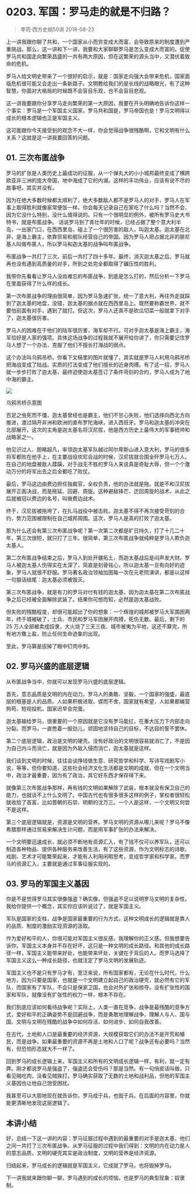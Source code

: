 # 0203. 军国：罗马走的就是不归路？
> 李筠·西方史纲50讲
2018-08-23

上一讲我跟你聊了共和，一个国家从小而穷变成大而富，会导致原来的制度遭到严重挑战。那么，这一讲和下一讲，我要和大家聊聊罗马是怎么变成大而富的。促使罗马共和国走向繁荣昌盛的一共有两大原因，但在这繁荣的源头当中，又潜伏着致命的危机。

罗马人给文明史带来了一个很好的启示，就是：国家走向强大会带来危机，国家面临危机很可能又会走出一条新路子。文明教给我们的是长线的战略眼光，有了这种智慧，你面对大格局的时候既不会盲目乐观，也不会盲目悲观。

这一讲我要跟你分享罗马走向繁荣的第一大原因，我要在开头明确地告诉你这样一个事实：罗马是一个军国主义国家，罗马共和国是，罗马帝国也是！罗马文明得以成长的根本逻辑也正是军国主义。

这可能跟你今天接受到的观念不大一样，你会觉得战争很残酷啊，它和文明有什么关系？这就是这一讲我要回答的问题。

## 01. 三次布匿战争

罗马的扩张是人类历史上最成功的征服，从一个弹丸大的小小城邦最终变成了横跨欧亚非三洲的庞大帝国，地中海成了它的内湖。这样的丰功伟业，应该有说不尽的故事吧，其实并没有。

因为在绝大多数时候都太顺利了，绝大多数敌人都不是罗马人的对手，罗马人在军事上取得胜利就像家常便饭一样。你会每天记录自己在家吃了什么吗？当然不会，因为它没什么特别，没什么值得说的。只有一个很明显的例外，被所有罗马史大书特书，就是布匿战争。
话说罗马到了青壮年的时候，已经占据了整个意大利半岛，一出家门口，在西西里岛，碰上了一个很厉害的敌人，叫迦太基。迦太基在北非，是海上霸主，依靠贸易和舰队经营自己的帝国。因为罗马人把占据北非的腓尼基人叫做布匿人，所以罗马和迦太基的战争叫布匿战争。

布匿战争一共打了三次，前后一共打了四十多年。最终，消灭迦太基之后，罗马就再也没有遇到高质量的对手，所到之处完全都取得了碾压性的胜利。

我带你先看看让罗马人没齿难忘的布匿战争，到底是怎么打的，然后分析一下罗马在里面获得了什么样的成长。

第一次布匿战争的理由很简单，因为罗马急速扩张，统一了意大利，再往外走就踩到了迦太基的地盘，没错，迦太基的据点就在西西里岛上。既然要称霸世界，就不要怕前面有对手，遇到了就打。但这次，罗马人还真不是砍瓜切菜一般就拿下对手了，迦太基很厉害。

罗马人的困难在于他们的陆军很厉害，海军却不行。可对手迦太基是海上霸主，海军恰好是人家的强项。具体这场战争的过程我就不展开给你讲了，你只需要记住罗马人想了一个办法，克服了他们不擅长打海战的弱点。

这个办法叫乌鸦吊桥。你看下文稿里的图片就懂了，其实就是罗马人利用乌鸦吊桥把海战变成了陆战。实质的打法变成了他们擅长的近身肉搏。有了这一招，罗马人就一步步打败了迦太基，最终迫使迦太基签订了条件苛刻的合约，罗马人成为了地中海的霸主。

![](https://raw.githubusercontent.com/dalong0514/selfstudy/master/图片链接/历史/2018003.jpg)

乌鸦吊桥示意图

百足之虫死而不僵，迦太基曾经也是霸主，他们不甘心失败，他们选择向西北方向推进，渡过隔开非洲和欧洲的直布罗陀海峡，进入西班牙。罗马和迦太基的冲突在北部展开，这次的主角是迦太基名将汉尼拔，他是西方历史上最伟大的军事统帅和战略家之一。

他见识过人、胆略超凡，率领迦太基军队越过阿尔卑斯山进入意大利，罗马的很多将军都败在他手上，在主要战役坎尼会战的时候，汉尼拔就合围全歼罗马七万人。在自己的地盘被敌人蹂躏，对于战无不胜的罗马人来说真是奇耻大辱，但一个个激动万分的将军出去之后全都吃了败仗。

最后，罗马这边由费边担任独裁官，全权负责，他的办法就是拖。就是不和汉尼拔展开正面决战，而是拖延、回避、周旋。这种避敌锋芒、迂回周旋的战术，从此之后就被冠以费边的名号，叫做费边战术。

终于，汉尼拔被拖垮了，在扎马战役中被击败。迦太基不得不再次接受苛刻的合约，势力范围被限制在自己城邦周围。这次，罗马人是真的打败了迦太基。

那为什么还会有第三次布匿战争呢？第一次第二次都是旷日持久，打了十几二十年，第三次很短，就只打了三年。很简单，第三次布匿战争就纯粹是罗马人欺负迦太基人。

第二次布匿战争结束之后，罗马人到处开疆拓土，而迦太基战后是闷声发大财。罗马人被迦太基人伤得实在太深了，简直是刻骨铭心，所以迦太基一旦有向好的迹象，罗马人就很不舒服。罗马著名政治领袖加图每一次在元老院演讲，都是以这样一句狠话结尾：迦太基必须被毁灭。

第三次布匿战争，就是有刀的罗马对付有钱的迦太基，因为迦太基在第二次布匿战争之后已经被全面解除武装了。结果你可想而知，必然是迦太基战败。

但失败的残酷程度，却很可能超出了你的想象：一个辉煌的城邦被罗马大军围困两年，终于城被破了，士兵、市民和罗马军团展开肉搏，死伤无数。最后，剩下的 25 万人全部被卖成奴隶，大火烧了三天三夜、城市被夷为平地，这还不算完，所有地方撒上盐，防止任何生命迹象的出现。

至此，罗马算是拔掉了眼中钉肉中刺。

## 02. 罗马兴盛的底层逻辑

从布匿战争当中，你就可以发现罗马兴盛的底层逻辑。

首先，意志品质是文明的内在动力。罗马人的勇敢、坚毅，一个国家的强盛，最底层的根基是人的品质。人如果积极进取、锲而不舍，国家就有希望，人如果都蝇营狗苟、短视投机，国家迟早会完蛋。

迦太基输给罗马，很重要的一个原因就是它没有罗马能扛，在重大压力下内部走向分裂。而罗马，一直憋着一股劲儿，顽固地坚持自己的目标，不达目的誓不罢休。

第二个底层逻辑，政治是文明的硬壳。没有好政治的文明很容易就消亡了，不是因为自己内斗而消亡，就是因为外敌入侵而消亡，迦太基就是这样。

我们谈到文明的时候，往往会谈挣钱做生意、研究哲学和科学、写诗写戏剧写小说，等等，但你要知道，这些社会经济文化生活都是文明的成就，但在一个文明当中，政治才最重要，因为有了政治，其它好东西才保存得下来。

就像第三次布匿战争那样，再有钱的文明如果解除了武装，根本就没有保卫自己的能力，也就谈不上什么文明了。中国古代也有很多很多这样的例子，掌权者很轻松就收拾了首富，比如晋朝的石崇、明朝的沈万三。一个人是这样，一个文明又何尝不是这样。

第三个底层逻辑就是，资源是文明的营养。罗马文明的资源从哪儿来呢？罗马不像希腊那样通过贸易来解决生计问题，而是用军事扩张的办法来解决。

一个文明要迅速成长，就必须不断地有资源汇入，有了钱不仅可以养军队，还可以制造各种物品、提供各种服务来改善生活，有了这些资源，作为文明标志的诗歌、戏剧、艺术才可能繁荣起来，才能有人利用闲暇思考，变成哲学家和科学家。而罗马的资源汇入，主要就是通过军事征服实现的。

## 03. 罗马的军国主义基因

你是不是觉得罗马其实很像强盗？确实像，但强盗不足以说明罗马文明的复杂性。我给你提供一个概念，其实你应该听说过了，就是军国主义。

军队是国家的支柱，战争是国家最重要的行为方式，这种文明成长的逻辑就是靠人的品质、制度的激励实现资源的汲取。

作为爱好和平的人，你很可能对军国主义很反感。我理解你的正义感。但我想要告诉你，军国主义本身并不存在好坏，这只是一种文明的成长路径。和其他的成长路径一样，军国主义能带来好处，也能带来坏处，关键在于背后的人。而罗马选择了军国主义这么一种成长路径，也就注定了罗马文明的发展轨迹。

军国主义也不是只有罗马才有，宽泛来说，所有国家都有，无论在什么时代，什么地方。因为只要是国家，也就是一个文明建立起自己的政治硬壳，就必然有它的军队，而国家有了军队，不会只是保家卫国，也会对外扩张和掠夺。没有扩张性的国家和军队，就像没有扩张性的权力一样，根本不存在。

我们到底应该如何看待战争呢？实际上，人类一直在竞争，战争是最残酷的竞争方式，爱好和平的正确姿势不是回避战争，而是勇敢地理解战争，理解人与人、国与国、文明与文明在残酷的战争中如何存活、如何进步、如何自我改善。

在古代，土地和人口是最重要的经济资源，大规模获取它们的办法不是开荒和殖民，而是战争。如果最重要的资源不再是土地和人口了呢？战争还有必要吗？当然有，但恐怕形态就大不一样了。

回到罗马的成长逻辑上来，军国主义和所有的文明成长逻辑一样，有利，就一定有弊。刚才都说罗马是强盗了，强盗还会受伤吗？那是当然。有一句俏皮话叫做，只看见贼吃肉，没看见贼挨打。罗马确实获取了无数的土地和战利品，但他的军国主义基因也让他自己饱受困扰。

我甚至可以大胆地现在就告诉你，罗马成于兵，也毁于兵。在后面的内容里，你就能更清晰地发现这层逻辑了。

## 本讲小结

好，总结一下这一讲的内容：罗马征服过程中遇到的最重要的对手是迦太基，他们之间一共打了三次布匿战争。从罗马征服的过程中我们得到：文明的内在动力是人的意志品质，文明的硬壳其实是政治制度，文明的营养是经济资源。

归结起来，罗马成长的逻辑就是军国主义，它成就了罗马，也将毁掉罗马。

下一讲我就来跟你聊一聊，罗马遇到的成长的烦恼，也是罗马的典型现象：奴隶制。

